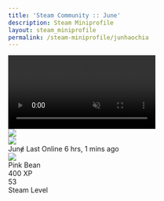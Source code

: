 ```yaml
---
title: 'Steam Community :: June'
description: Steam Miniprofile
layout: steam_miniprofile
permalink: /steam-miniprofile/junhaochia
---
```

<div class="miniprofile_container">
    <!-- Background -->
    <div class="miniprofile_nameplatecontainer">
        <video class="miniprofile_nameplate" playsinline="" autoplay="" muted="" loop="">
            <source src="https://cdn.akamai.steamstatic.com/steamcommunity/public/images/items/570/f9e16cabdadbff85067517ffab58be0e47448dd0.webm" type="video/webm" />
        </video>
    </div>
    <div class="miniprofile_playersection text_shadow">
        <!-- Player avatar/name stuff -->
        <div class="playersection_avatar_frame">
            <img src="https://cdn.akamai.steamstatic.com/steamcommunity/public/images/items/322330/46461aaea39b18a4a3da2e6d3cf253006f2d6193.png" />
        </div>
        <div class="playersection_avatar border_color_offline">
            <img src="https://cdn.akamai.steamstatic.com/steamcommunity/public/images/avatars/44/4401816c6bb737d30df3dae5fc94143146cd3c6c_full.jpg" />
        </div>
        <div class="player_content">
            <span class="persona offline">Junɇ</span>
            <span class="friend_status_offline">Last Online 6 hrs, 1 mins ago</span>
        </div>
    </div>
    <div class="miniprofile_detailssection miniprofile_backdropblur not_in_game miniprofile_backdrop">
        <div class="miniprofile_featuredcontainer">
            <img src="https://cdn.akamai.steamstatic.com/steamcommunity/public/images/items/216150/a8a96674059567f70ccad682ee797a1c34a6df2e.png" class="badge_icon" />
            <div class="description">
                <div class="name">Pink Bean</div>
                <div class="xp">400 XP</div>
            </div>
        </div>
        <div class="miniprofile_featuredcontainer">
            <div class="friendPlayerLevel lvl_50"><span class="friendPlayerLevelNum">53</span></div>
            <div class="description">
                <div class="name">Steam Level</div>
            </div>
        </div>
    </div>
</div>